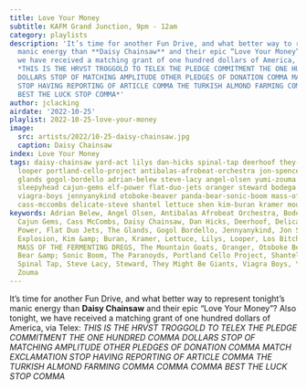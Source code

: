 ```yaml
---
title: Love Your Money
subtitle: KAFM Grand Junction, 9pm - 12am
category: playlists
description: 'It’s time for another Fun Drive, and what better way to represent tonight’s
  manic energy than **Daisy Chainsaw** and their epic “Love Your Money”? Also tonight,
  we have received a matching grant of one hundred dollars of America, via Telex:
  *THIS IS THE HRVST TROGGOLD TO TELEX THE PLEDGE COMMITMENT THE ONE HUNDRED COMMA
  DOLLARS STOP OF MATCHING AMPLITUDE OTHER PLEDGES OF DONATION COMMA MATCH EXCLAMATION
  STOP HAVING REPORTING OF ARTICLE COMMA THE TURKISH ALMOND FARMING COMMA COMMA COMMA
  BEST THE LUCK STOP COMMA*'
author: jclacking
airdate: '2022-10-25'
playlist: 2022-10-25-love-your-money
image:
  src: artists/2022/10-25-daisy-chainsaw.jpg
  caption: Daisy Chainsaw
index: Love Your Money
tags: daisy-chainsaw yard-act lilys dan-hicks spinal-tap deerhoof they-might-be-giants
  looper portland-cello-project antibalas-afrobeat-orchestra jon-spencer-blues-explosion
  glands gogol-bordello adrian-belew steve-lacy angel-olsen yumi-zouma mamalarky brunettes
  sleepyhead cajun-gems elf-power flat-duo-jets oranger steward bodega paranoyds los-bitchos
  viagra-boys jennyanykind otoboke-beaver panda-bear-sonic-boom mass-of-fermenting-dregs
  cass-mccombs delicate-steve shantel lettuce shen kim-buran kramer mountain-goats
keywords: Adrian Belew, Angel Olsen, Antibalas Afrobeat Orchestra, Bodega, The Brunettes,
  Cajun Gems, Cass McCombs, Daisy Chainsaw, Dan Hicks, Deerhoof, Delicate Steve, Elf
  Power, Flat Duo Jets, The Glands, Gogol Bordello, Jennyanykind, Jon Spencer Blues
  Explosion, Kim &amp; Buran, Kramer, Lettuce, Lilys, Looper, Los Bitchos, Mamalarky,
  MASS OF THE FERMENTING DREGS, The Mountain Goats, Oranger, Otoboke Beaver, Panda
  Bear &amp; Sonic Boom, The Paranoyds, Portland Cello Project, Shantel, Shen, Sleepyhead,
  Spinal Tap, Steve Lacy, Steward, They Might Be Giants, Viagra Boys, Yard Act, Yumi
  Zouma
---
```

It’s time for another Fun Drive, and what better way to represent tonight’s manic energy than **Daisy Chainsaw** and their epic “Love Your Money”? Also tonight, we have received a matching grant of one hundred dollars of America, via Telex: *THIS IS THE HRVST TROGGOLD TO TELEX THE PLEDGE COMMITMENT THE ONE HUNDRED COMMA DOLLARS STOP OF MATCHING AMPLITUDE OTHER PLEDGES OF DONATION COMMA MATCH EXCLAMATION STOP HAVING REPORTING OF ARTICLE COMMA THE TURKISH ALMOND FARMING COMMA COMMA COMMA BEST THE LUCK STOP COMMA*
